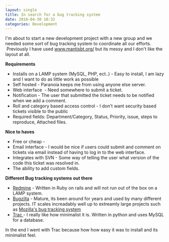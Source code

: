 ```yaml
---
layout: single
title: In search for a bug tracking system 
date: 2010-04-30 10:32
categories: Development
---
```

I'm about to start a new development project with a new group and we needed some sort of bug tracking system to coordinate all our efforts.  Previously I have used <a href="http://www.mantisbt.org/">www.mantisbt.org/</a> but its messy and I don't like the layout at all.

<strong>Requirements</strong>
<ul>
	<li>Installs on a LAMP system (MySQL, PHP, ect..) - Easy to install, I am lazy and I want to do as little work as possible</li>
	<li>Self hosted - Paranoia keeps me from using anyone else server.</li>
	<li>Web interface  - Need somewhere to submit a ticket.</li>
	<li>Notification - The user that submitted the ticket needs to be notified when we add a comment.</li>
	<li>Roll and category based access control - I don't want security based tickets visible to the public</li>
	<li>Required fields: Department/Category, Status, Priority, issue, steps to reproduce, Attached files.</li>
</ul>
<strong>Nice to haves </strong>
<ul>
	<li>Free or cheap -</li>
	<li>Email interface - I would be nice if users could submit and comment on tickets via email instead of having to log in to the web interface.</li>
	<li>Integrates with SVN - Some way of telling the user what version of the code this ticket was resolved in.</li>
	<li>The ability to add custom fields.</li>
</ul>
<strong>Different Bug tracking systems out there </strong>
<ul>
	<li><a href="http://www.redmine.org/">Redmine</a> - Written in Ruby on rails and will not run out of the box on a LAMP system.</li>
	<li><a href="http://www.bugzilla.org/">Bugzilla</a> - Mature, its been around for years and used by many different projects. IT scales increadably well up to extreamly large projects such as <a href="https://bugzilla.mozilla.org/">Mozilla's bug tracking system</a></li>
	<li><a href="http://trac.edgewall.org/">Trac </a>- I really like how minimalist it is. Written in python and uses MySQL for a database.</li>
</ul>
In the end I went with Trac because how how easy it was to install and its minimalist feel.
